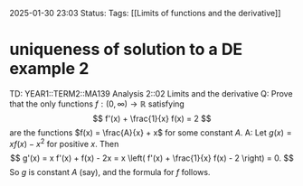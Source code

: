 2025-01-30 23:03
Status: 
Tags: [[Limits of functions and the derivative]]
# uniqueness of solution to a DE example 2

TD: YEAR1::TERM2::MA139 Analysis 2::02 Limits and the derivative
Q: Prove that the only functions $f: (0, \infty) \to \mathbb{R}$ satisfying
$$
f'(x) + \frac{1}{x} f(x) = 2
$$
are the functions $f(x) = \frac{A}{x} + x$ for some constant $A$.
A: Let $g(x) = x f(x) - x^2$ for positive $x$. Then
$$
g'(x) = x f'(x) + f(x) - 2x = x \left( f'(x) + \frac{1}{x} f(x) - 2 \right) = 0.
$$
So $g$ is constant $A$ (say), and the formula for $f$ follows.